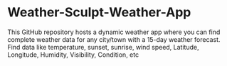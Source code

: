 # Weather-Sculpt-Weather-App
This GitHub repository hosts a dynamic weather app where you can find complete weather data for any city/town with a 15-day weather forecast. Find data like temperature, sunset, sunrise, wind speed, Latitude, Longitude, Humidity, Visibility, Condition, etc
